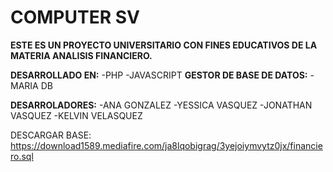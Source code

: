 # COMPUTER SV 
**ESTE ES UN PROYECTO UNIVERSITARIO CON FINES EDUCATIVOS DE LA MATERIA ANALISIS FINANCIERO.**


**DESARROLLADO EN:**
                -PHP
                -JAVASCRIPT
**GESTOR DE BASE DE DATOS:**
                -MARIA DB
                
**DESARROLADORES:**
-ANA GONZALEZ
-YESSICA VASQUEZ
-JONATHAN VASQUEZ
-KELVIN VELASQUEZ


DESCARGAR BASE:
https://download1589.mediafire.com/ja8lqobigrag/3yejoiymvytz0jx/financiero.sql
